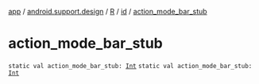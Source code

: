 [app](../../../index.md) / [android.support.design](../../index.md) / [R](../index.md) / [id](index.md) / [action_mode_bar_stub](./action_mode_bar_stub.md)

# action_mode_bar_stub

`static val action_mode_bar_stub: `[`Int`](https://kotlinlang.org/api/latest/jvm/stdlib/kotlin/-int/index.html)
`static val action_mode_bar_stub: `[`Int`](https://kotlinlang.org/api/latest/jvm/stdlib/kotlin/-int/index.html)